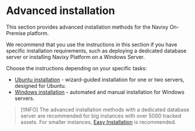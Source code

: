 # Advanced installation

This section provides advanced installation methods for the Navixy On-Premise platform.

We recommend that you use the instructions in this section if you have specific installation requirements, such as deploying a dedicated database server or installing Navixy Platform on a Windows Server.

Choose the instructions depending on your specific tasks:

- [Ubuntu installation](advanced-installation/ubuntu-20.md) - wizard-guided installation for one or two servers, designed for Ubuntu.
- [Windows installation](advanced-installation/windows-installation.md) - automated and manual installation for Windows servers.

> [!INFO]
> The advanced installation methods with a dedicated database server are recommended for big instances with over 5000 tracked assets. For smaller instances, [Easy Installation](easy-installation.md) is recommended.